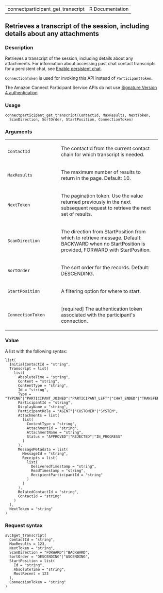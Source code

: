 <table style="width: 100%;">
<tbody>
<tr class="odd">
<td>connectparticipant_get_transcript</td>
<td style="text-align: right;">R Documentation</td>
</tr>
</tbody>
</table>

## Retrieves a transcript of the session, including details about any attachments

### Description

Retrieves a transcript of the session, including details about any
attachments. For information about accessing past chat contact
transcripts for a persistent chat, see [Enable persistent
chat](https://docs.aws.amazon.com/connect/latest/adminguide/chat-persistence.html).

`ConnectionToken` is used for invoking this API instead of
`ParticipantToken`.

The Amazon Connect Participant Service APIs do not use [Signature
Version 4
authentication](https://docs.aws.amazon.com/IAM/latest/UserGuide/reference_aws-signing.html).

### Usage

    connectparticipant_get_transcript(ContactId, MaxResults, NextToken,
      ScanDirection, SortOrder, StartPosition, ConnectionToken)

### Arguments

<table>
<colgroup>
<col style="width: 35%" />
<col style="width: 65%" />
</colgroup>
<tbody>
<tr class="odd">
<td><code
id="connectparticipant_get_transcript_:_ContactId">ContactId</code></td>
<td><p>The contactId from the current contact chain for which transcript
is needed.</p></td>
</tr>
<tr class="even">
<td><code
id="connectparticipant_get_transcript_:_MaxResults">MaxResults</code></td>
<td><p>The maximum number of results to return in the page. Default:
10.</p></td>
</tr>
<tr class="odd">
<td><code
id="connectparticipant_get_transcript_:_NextToken">NextToken</code></td>
<td><p>The pagination token. Use the value returned previously in the
next subsequent request to retrieve the next set of results.</p></td>
</tr>
<tr class="even">
<td><code
id="connectparticipant_get_transcript_:_ScanDirection">ScanDirection</code></td>
<td><p>The direction from StartPosition from which to retrieve message.
Default: BACKWARD when no StartPosition is provided, FORWARD with
StartPosition.</p></td>
</tr>
<tr class="odd">
<td><code
id="connectparticipant_get_transcript_:_SortOrder">SortOrder</code></td>
<td><p>The sort order for the records. Default: DESCENDING.</p></td>
</tr>
<tr class="even">
<td><code
id="connectparticipant_get_transcript_:_StartPosition">StartPosition</code></td>
<td><p>A filtering option for where to start.</p></td>
</tr>
<tr class="odd">
<td><code
id="connectparticipant_get_transcript_:_ConnectionToken">ConnectionToken</code></td>
<td><p>[required] The authentication token associated with the
participant's connection.</p></td>
</tr>
</tbody>
</table>

### Value

A list with the following syntax:

    list(
      InitialContactId = "string",
      Transcript = list(
        list(
          AbsoluteTime = "string",
          Content = "string",
          ContentType = "string",
          Id = "string",
          Type = "TYPING"|"PARTICIPANT_JOINED"|"PARTICIPANT_LEFT"|"CHAT_ENDED"|"TRANSFER_SUCCEEDED"|"TRANSFER_FAILED"|"MESSAGE"|"EVENT"|"ATTACHMENT"|"CONNECTION_ACK"|"MESSAGE_DELIVERED"|"MESSAGE_READ",
          ParticipantId = "string",
          DisplayName = "string",
          ParticipantRole = "AGENT"|"CUSTOMER"|"SYSTEM",
          Attachments = list(
            list(
              ContentType = "string",
              AttachmentId = "string",
              AttachmentName = "string",
              Status = "APPROVED"|"REJECTED"|"IN_PROGRESS"
            )
          ),
          MessageMetadata = list(
            MessageId = "string",
            Receipts = list(
              list(
                DeliveredTimestamp = "string",
                ReadTimestamp = "string",
                RecipientParticipantId = "string"
              )
            )
          ),
          RelatedContactId = "string",
          ContactId = "string"
        )
      ),
      NextToken = "string"
    )

### Request syntax

    svc$get_transcript(
      ContactId = "string",
      MaxResults = 123,
      NextToken = "string",
      ScanDirection = "FORWARD"|"BACKWARD",
      SortOrder = "DESCENDING"|"ASCENDING",
      StartPosition = list(
        Id = "string",
        AbsoluteTime = "string",
        MostRecent = 123
      ),
      ConnectionToken = "string"
    )
